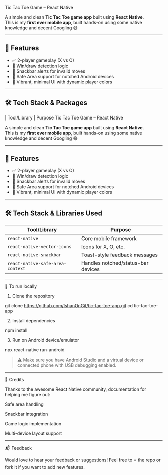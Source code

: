 Tic Tac Toe Game – React Native

A simple and clean **Tic Tac Toe game app** built using **React Native**.  
This is my **first ever mobile app**, built hands-on using some native knowledge and decent Googling 😅

---

## 📱 Features

- ✅ 2-player gameplay (X vs O)
- 🧠 Win/draw detection logic
- 🚫 Snackbar alerts for invalid moves
- 📱 Safe Area support for notched Android devices
- 🎨 Vibrant, minimal UI with dynamic player colors

---

## 🛠 Tech Stack & Packages

| Tool/Library                | Purpose        Tic Tac Toe Game – React Native

A simple and clean **Tic Tac Toe game app** built using **React Native**.  
This is my **first ever mobile app**, built hands-on using some native knowledge and decent Googling 😅

---

## 📱 Features

- ✅ 2-player gameplay (X vs O)
- 🧠 Win/draw detection logic
- 🚫 Snackbar alerts for invalid moves
- 📱 Safe Area support for notched Android devices
- 🎨 Vibrant, minimal UI with dynamic player colors

---

## 🛠 Tech Stack & Libraries Used

| Tool/Library                    | Purpose                              |
|--------------------------------|--------------------------------------|
| `react-native`                 | Core mobile framework                |
| `react-native-vector-icons`    | Icons for X, O, etc.                 |
| `react-native-snackbar`        | Toast-style feedback messages        |
| `react-native-safe-area-context` | Handles notched/status-bar devices |

---


🚀 To run locally 

1. Clone the repository

git clone https://github.com/IshanOnGit/tic-tac-toe-app.git
cd tic-tac-toe-app

2. Install dependencies

npm install

3. Run on Android device/emulator

npx react-native run-android

> ⚠️ Make sure you have Android Studio and a virtual device or connected phone with USB debugging enabled.




---

🙌 Credits

Thanks to the awesome React Native community, documentation for helping me figure out:

Safe area handling

Snackbar integration

Game logic implementation

Multi-device layout support

---

📬 Feedback

Would love to hear your feedback or suggestions!
Feel free to ⭐ the repo or fork it if you want to add new features.

